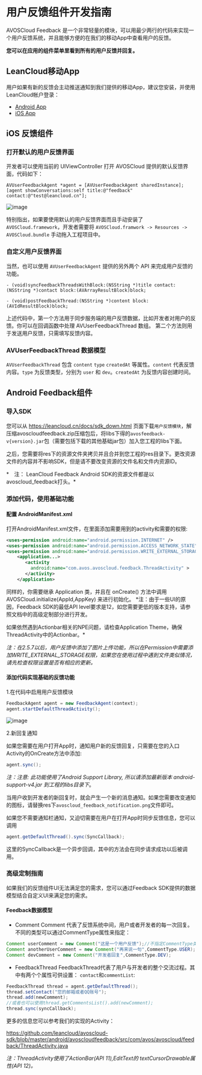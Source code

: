# 用户反馈组件开发指南

AVOSCloud Feedback 是一个非常轻量的模块，可以用最少两行的代码来实现一个用户反馈系统，并且能够方便的在我们的移动App中查看用户的反馈。

**您可以在应用的组件菜单里看到所有的用户反馈并回复。**

## LeanCloud移动App

用户如果有新的反馈会主动推送通知到我们提供的移动App，建议您安装，并使用LeanCloud帐户登录：

* [Android App](http://download.leancloud.cn/apk/AVOSCloudMobileApp.apk)
* [iOS App](https://itunes.apple.com/cn/app/avos-cloud-ying-yong-tong/id854896336?mt=8&uo=4)

## iOS 反馈组件

### 打开默认的用户反馈界面
开发者可以使用当前的 UIViewController 打开 AVOSCloud 提供的默认反馈界面，代码如下：

```objc
AVUserFeedbackAgent *agent = [AVUserFeedbackAgent sharedInstance];
[agent showConversations:self title:@"feedback" contact:@"test@leancloud.cn"];
```
![image](images/avoscloud-ios-feedback.png)

特别指出，如果要使用默认的用户反馈界面而且手动安装了 `AVOSCloud.framework`，开发者需要将 `AVOSCloud.framwork -> Resources -> AVOSCloud.bundle` 手动拖入工程项目中。

### 自定义用户反馈界面
当然，也可以使用 `AVUserFeedbackAgent` 提供的另外两个 API 来完成用户反馈的功能。

```objc
- (void)syncFeedbackThreadsWithBlock:(NSString *)title contact:(NSString *)contact block:(AVArrayResultBlock)block;

- (void)postFeedbackThread:(NSString *)content block:(AVIdResultBlock)block;

```

上述代码中，第一个方法用于同步服务端的用户反馈数据，比如开发者对用户的反馈。你可以在回调函数中处理 AVUserFeedbackThread 数组。
第二个方法则用于发送用户反馈，只需填写反馈内容。

### AVUserFeedbackThread 数据模型
`AVUserFeedbackThread` 包含 `content` `type` `createdAt` 等属性。`content` 代表反馈内容。`type` 为反馈类型，分别为 `user` 和 `dev`。`createdAt` 为反馈内容创建时间。

## Android Feedback组件

### 导入SDK
 您可以从 https://leancloud.cn/docs/sdk_down.html 页面下载`用户反馈模块`，解压缩avoscloudfeedback.zip压缩包后，将libs下得的`avosfeedback-v{version}.jar`包（需要包括下载的其他基础jar包）加入您工程的libs下面。

之后，您需要将res下的资源文件夹拷贝并且合并到您工程的res目录下。更改资源文件的内容并不影响SDK，但是请不要改变资源的文件名和文件内资源ID。

*　注： LeanCloud Feedback Android SDK的资源文件都是以avoscloud_feedback打头。*


### 添加代码，使用基础功能

#### 配置 AndroidManifest.xml

打开AndroidManifest.xml文件，在里面添加需要用到的activity和需要的权限:

```xml
<uses-permission android:name="android.permission.INTERNET" />
<uses-permission android:name="android.permission.ACCESS_NETWORK_STATE" />
<uses-permission android:name="android.permission.WRITE_EXTERNAL_STORAGE"/>
    <application...>
       <activity
         android:name="com.avos.avoscloud.feedback.ThreadActivity" >
       </activity>
    </application>
```
同样的，你需要继承 Application 类，并且在 onCreate() 方法中调用 AVOSCloud.initialize(AppId,AppKey) 来进行初始化。
*注：由于一些UI的原因，Feedback SDK的最低API level要求是12，如您需要更低的版本支持，请参照文档中的高级定制部分进行开发。

如果依然遇到Actionbar相关的NPE问题，请检查Application Theme，确保ThreadActivity中的Actionbar。*

*注：在2.5.7以后，用户反馈中添加了图片上传功能，所以在Permission中需要添加WRITE_EXTERNAL_STORAGE权限，如果您在使用过程中遇到文件类似情况，请先检查权限设置是否有相应的更新。*


#### 添加代码实现基础的反馈功能

1.在代码中启用用户反馈模块

```java
FeedbackAgent agent = new FeedbackAgent(context);
agent.startDefaultThreadActivity();
```
![image](images/avoscloud-feedback.png)


2.新回复通知

如果您需要在用户打开App时，通知用户新的反馈回复，只需要在您的入口Activity的OnCreate方法中添加:

```java
agent.sync();
```

*注：注意: 此功能使用了Android Support Library, 所以请添加最新版本 android-support-v4.jar 到工程的libs目录下*。

当用户收到开发者的新回复时，就会产生一个新的消息通知。如果您需要改变通知的图标，请替换res下`avoscloud_feedback_notification.png`文件即可。

如果您不需要通知栏通知，又迫切需要在用户在打开App时同步反馈信息，您可以调用

```java
agent.getDefaultThread().sync(SyncCallback);
```

这里的SyncCallback是一个异步回调，其中的方法会在同步请求成功以后被调用。


### 高级定制指南

如果我们的反馈组件UI无法满足您的需求，您可以通过Feedback SDK提供的数据模型结合自定义UI来满足您的需求。


#### Feedback数据模型

* Comment
Comment 代表了反馈系统中间，用户或者开发者的每一次回复。不同的类型可以通过CommentType属性来指定：

```java
Comment userComment = new Comment("这是一个用户反馈");//不指定CommentType类型，即为CommentType.USER
Comment anotherUserComment = new Comment("再来说一句",CommentType.USER);
Comment devComment = new Comment("开发者回复",CommentType.DEV);
```

* FeedbackThread
FeedbackThread代表了用户与开发者的整个交流过程。其中有两个个属性可供设置：
`contact`和`commentList`:

```java
FeedbackThread thread = agent.getDefaultThread();
thread.setContact("您的邮箱或者QQ账号");
thread.add(newComment);
//或者也可以使用thread.getCommentsList().add(newComment);
thread.sync(syncCallback);
```

更多的信息您可以参考我们的实现的Activity：

https://github.com/leancloud/avoscloud-sdk/blob/master/android/avoscloudfeedback/src/com/avos/avoscloud/feedback/ThreadActivity.java

*注：ThreadActivity使用了ActionBar(API 11),EditText的 textCursorDrawable属性(API 12)。*

